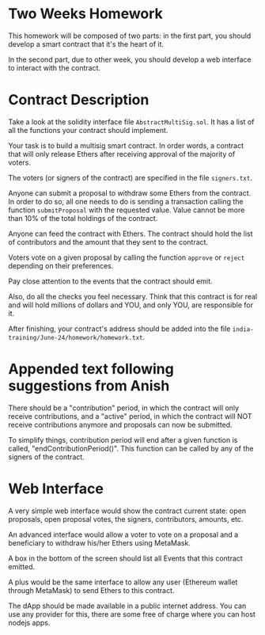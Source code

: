 # Two Weeks Homework

This homework will be composed of two parts: in the first
part, you should develop a smart contract that it's the
heart of it.

In the second part, due to other week, you should develop
a web interface to interact with the contract.

# Contract Description

Take a look at the solidity interface file `AbstractMultiSig.sol`.
It has a list of all the functions your contract should implement.

Your task is to build a multisig smart contract. In order
words, a contract that will only release Ethers after
receiving approval of the majority of voters.

The voters (or signers of the contract) are specified in
the file `signers.txt`.

Anyone can submit a proposal to withdraw some Ethers from
the contract. In order to do so, all one needs to do is
sending a transaction calling the function `submitProposal`
with the requested value. Value cannot be more than 10%
of the total holdings of the contract.

Anyone can feed the contract with Ethers. The contract should
hold the list of contributors and the amount that they sent
to the contract.

Voters vote on a given proposal by calling the function
`approve` or `reject` depending on their preferences.

Pay close attention to the events that the contract should
emit.

Also, do all the checks you feel necessary. Think that this
contract is for real and will hold millions of dollars and YOU,
and only YOU, are responsible for it.

After finishing, your contract's address should be added into
the file `india-training/June-24/homework/homework.txt`.

# Appended text following suggestions from Anish

There should be a "contribution" period, in which the contract
will only receive contributions, and a "active" period, in which
the contract will NOT receive contributions anymore and proposals
can now be submitted.

To simplify things, contribution period will end after a given
function is called, "endContributionPeriod()". This function can 
be called by any of the signers of the contract.

# Web Interface

A very simple web interface would show the contract current
state: open proposals, open proposal votes, the signers,
contributors, amounts, etc.

An advanced interface would allow a voter to vote on a proposal
and a beneficiary to withdraw his/her Ethers using MetaMask.

A box in the bottom of the screen should list all Events that
this contract emitted.

A plus would be the same interface to allow any user (Ethereum
wallet through MetaMask) to send Ethers to this contract.

The dApp should be made available in a public internet address.
You can use any provider for this, there are some free of charge
where you can host nodejs apps.
